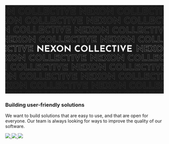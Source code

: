 <img src="/assets/banner.svg" alt="banner">

### Building user-friendly solutions

We want to build solutions that are easy to use, and that are open for everyone.
Our team is always looking for ways to improve the quality of our software.

<div>
  <a href="https://github.com/NexonCollective">
    <img src="https://img.shields.io/badge/GitHub-202020?style=flat-square&logo=github&logoColor=white&colorA=202020&colorB=202020">
  </a>
  <a href="https://x.com/NexonCollective">
    <img src="https://img.shields.io/badge/X-202020?style=flat-square&logo=X&logoColor=white&colorA=202020&colorB=202020">
  </a>
  <a href="https://github.com/NexonCollective">
    <img src="https://img.shields.io/badge/Support%20Us-202020?style=flat-square&logo=patreon&logoColor=white&colorA=202020&colorB=202020">
  </a>
</div>
